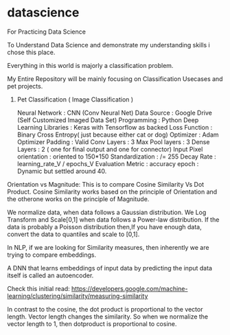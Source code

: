 # datascience
For Practicing Data Science

To Understand Data Science and demonstrate my understanding skills i chose this place.

Everything in this world is majorly a classification problem. 

My Entire Repository will be mainly focusing on Classification Usecases and pet projects.


1. Pet Classification   ( Image Classification )
    
    Neural Network                   :  CNN (Conv Neural Net)
    Data Source                      :  Google Drive (Self Customized Imaged Data Set)
    Programming                      :  Python
    Deep Learning Libraries          :  Keras with Tensorflow as backed
    Loss Function                    :  Binary Cross Entropy( just because either cat or dog)
    Optimizer                        :  Adam Optimizer 
    Padding                          :  Valid
    Conv Layers                      :  3
    Max Pool layers                  :  3
    Dense Layers                     :  2  ( one for final output and one for connector)
    Input Pixel orientation          :  oriented to 150*150 
    Standardization                  :  /= 255
    Decay Rate                       :  learning_rate_V / epochs_V
    Evaluation Metric                :  accuracy
    epoch                            :  Dynamic but settled around 40.




Orientation vs Magnitude: 
                          This is to compare Cosine Similarity Vs Dot Product. Cosine Similarity works based on the principle of Orientation and the otherone works on the principle of Magnitude. 

We normalize data, when data follows a Gaussian distribution.
We Log Transform and Scale[0,1] when data follows a Power-law distribution.
If  the data is probably a Poisson distribution then,If you have enough data, convert the data to quantiles and scale to [0,1].

In NLP, if we are looking for Similarity measures, then inherently we are trying to compare embeddings. 

A DNN that learns embeddings of input data by predicting the input data itself is called an autoencoder. 

Check this initial read: https://developers.google.com/machine-learning/clustering/similarity/measuring-similarity

In contrast to the cosine, the dot product is proportional to the vector length.
Vector length changes the similarity. So when we normalize the vector length to 1, then dotproduct is proportional to cosine. 




